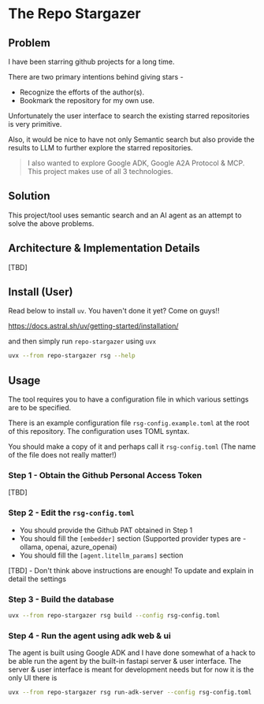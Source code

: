 # The Repo Stargazer

## Problem

I have been starring github projects for a long time. 

There are two primary intentions behind giving stars -

* Recognize the efforts of the author(s).
* Bookmark the repository for my own use.

Unfortunately the user interface to search the existing starred repositories is very primitive.

Also, it would be nice to have not only Semantic search but also provide the results to LLM to 
further explore the starred repositories.

> I also wanted to explore Google ADK, Google A2A Protocol & MCP. This project makes use of all 3 technologies.

## Solution

This project/tool uses semantic search and an AI agent as an attempt to solve the above problems.

## Architecture & Implementation Details

[TBD]

## Install (User)

Read below to install `uv`. You haven't done it yet? Come on guys!!

https://docs.astral.sh/uv/getting-started/installation/

and then simply run `repo-stargazer` using `uvx`

```bash
uvx --from repo-stargazer rsg --help
```

## Usage

The tool requires you to have a configuration file in which various settings are to be specified. 

There is an example configuration file `rsg-config.example.toml` at the root of this repository. The configuration
uses TOML syntax.

You should make a copy of it and perhaps call it `rsg-config.toml` (The name of the file does not really matter!)

### Step 1 - Obtain the Github Personal Access Token

[TBD]

### Step 2 - Edit the `rsg-config.toml`

- You should provide the Github PAT obtained in Step 1
- You should fill the `[embedder]` section (Supported provider types are - ollama, openai, azure_openai)
- You should fill the `[agent.litellm_params]` section

[TBD] - Don't think above instructions are enough! To update and explain in detail the settings

### Step 3 - Build the database

```bash
uvx --from repo-stargazer rsg build --config rsg-config.toml
```

### Step 4 - Run the agent using adk web & ui

The agent is built using Google ADK and I have done somewhat of a hack to be able run the agent
by the built-in fastapi server & user interface. The server & user interface is meant for development needs but
for now it is the only UI there is 

```bash
uvx --from repo-stargazer rsg run-adk-server --config rsg-config.toml
```
